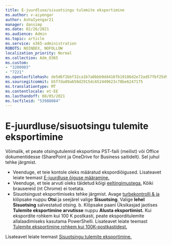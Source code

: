 ```yaml
---
title: E-juurdluse/sisuotsingu tulemite eksportimine
ms.author: v-aiyengar
author: AshaIyengar21
manager: dansimp
ms.date: 02/26/2021
ms.audience: Admin
ms.topic: article
ms.service: o365-administration
ROBOTS: NOINDEX, NOFOLLOW
localization_priority: Normal
ms.collection: Adm_O365
ms.custom:
- "3200003"
- "7221"
ms.openlocfilehash: de5d6f2bbf32ca1b7a0bbb9dd416fb19186d2e72ad57fbf25d9b55bd733fdc21
ms.sourcegitcommit: b5f7da89a650d2915dc652449623c78be6247175
ms.translationtype: MT
ms.contentlocale: et-EE
ms.lasthandoff: 08/05/2021
ms.locfileid: "53988084"
---
```

# <a name="export-ediscoverycontent-search-results"></a>E-juurdluse/sisuotsingu tulemite eksportimine

Võimalik, et peate otsingutulemid eksportima PST-faili (meilist) või Office dokumentidesse (SharePoint ja OneDrive for Business saitidelt). Sel juhul tehke järgmist.

- Veenduge, et teie kontole oleks määratud ekspordiõigused. Lisateavet leiate teemast [E-juurdluse õiguse määramine.](https://go.microsoft.com/fwlink/?linkid=2102406)
- Veenduge, et teie arvuti oleks täidetud kõigi [eeltingimustega.](https://docs.microsoft.com/office365/securitycompliance/export-search-results#before-you-begin) Kõiki brausereid (nt Chrome) ei toetata.
- Sisuotsingust eksportimiseks tehke järgmist. Avage [turbekontrolli & ja](https://protection.office.com/contentsearch) klõpsake nuppu **Otsi** ja seejärel valige **Sisuotsing**. Valige **lehel Sisuotsing** salvestatud otsing.
    b. Klõpsake paani Üksikasjad jaotises **Tulemite eksportimine arvutisse** nuppu **Alusta eksportimist.** Kui ekspordite rohkem kui 100 K postkasti, peate eksporditulemite allalaadimiseks kasutama PowerShelli. Lisateavet leiate teemast [Tulemite eksportimine rohkem kui 100K-postkastidest.](https://go.microsoft.com/fwlink/?linkid=2143861)

Lisateavet leiate teemast [Sisuotsingu tulemite eksportimine.](https://go.microsoft.com/fwlink/?linkid=2102118)